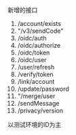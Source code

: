 新增的接口
1. /account/exists
2. "/v3/sendCode"
3. /oidc/auth
4. /oidc/authorize
5. /oidc/token
6. /oidc/user
7. /user/refresh
8. /verify/token
9. /link/account
10. /update/password
11. "/merge/user
12. /sendMessage
13. /privacy/version


以测试环境的ID为主
